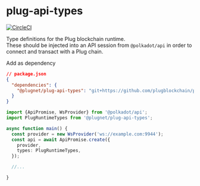 # plug-api-types
[![CircleCI](https://circleci.com/gh/plugblockchain/plug-api-types.svg?style=svg)](https://circleci.com/gh/plugblockchain/plug-api-types)

Type definitions for the Plug blockchain runtime.  
These should be injected into an API session from `@polkadot/api` in order to connect and transact with
a Plug chain.

Add as dependency
```json
// package.json
{ 
  "dependencies": {
    "@plugnet/plug-api-types": "git+https://github.com/plugblockchain/plug-api-types.git#1.0.0-rc2"
  }
}
```

```ts
import {ApiPromise, WsProvider} from '@polkadot/api';
import PlugRuntimeTypes from '@plugnet/plug-api-types';

async function main() {
  const provider = new WsProvider('ws://example.com:9944');
  const api = await ApiPromise.create({ 
    provider,
    types: PlugRuntimeTypes,
  });

  //...

}
```
